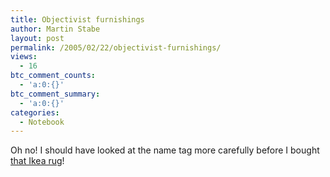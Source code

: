 ```yaml
---
title: Objectivist furnishings
author: Martin Stabe
layout: post
permalink: /2005/02/22/objectivist-furnishings/
views:
  - 16
btc_comment_counts:
  - 'a:0:{}'
btc_comment_summary:
  - 'a:0:{}'
categories:
  - Notebook
---
```

Oh no! I should have looked at the name tag more carefully before I bought [that Ikea rug][1]!

 [1]: http://www.stalinism.com/shot-by-both-sides/full_post.asp?pid=797#comments